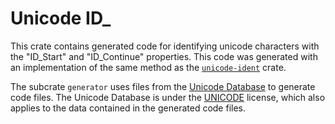 # Unicode ID\_

This crate contains generated code for identifying unicode characters with the "ID_Start" and "ID_Continue" properties. This code was generated with an implementation of the same method as the [`unicode-ident`](https://github.com/dtolnay/unicode-ident) crate.

The subcrate `generator` uses files from the [Unicode Database](https://www.unicode.org/ucd/) to generate code files. The Unicode Database is under the [UNICODE](./LICENSE-UNICODE) license, which also applies to the data contained in the generated code files.
